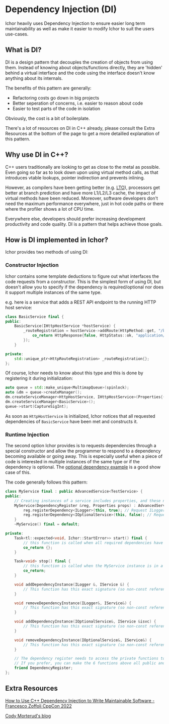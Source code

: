 # Dependency Injection (DI)

Ichor heavily uses Dependency Injection to ensure easier long term maintainability as well as make it easier to modify Ichor to suit the users use-cases.

## What is DI?

DI is a design pattern that decouples the creation of objects from using them. Instead of knowing about objects/functions directly, they are 'hidden' behind a virtual interface and the code using the interface doesn't know anything about its internals.

The benefits of this pattern are generally:

* Refactoring costs go down in big projects
* Better seperation of concerns, i.e. easier to reason about code
* Easier to test parts of the code in isolation

Obviously, the cost is a bit of boilerplate.

There's a lot of resources on DI in C++ already, please consult the Extra Resources at the bottom of the page to get a more detailled explanation of this pattern.

## Why use DI in C++?

C++ users traditionally are looking to get as close to the metal as possible. Even going so far as to look down upon using virtual method calls, as that introduces vtable lookups, pointer indirection and prevents inlining. 

However, as compilers have been getting better (e.g. [LTO](https://en.wikipedia.org/wiki/Interprocedural_optimization)), processors get better at branch prediction and have more L1/L2/L3 cache, the impact of virtual methods have been reduced. Moreover, software developers don't need the maximum performance everywhere, just in hot code paths or there where the profiler shows a lot of CPU time.

Everywhere else, developers should prefer increasing development productivity and code quality. DI is a pattern that helps achieve those goals.

## How is DI implemented in Ichor?

Ichor provides two methods of using DI:

### Constructor Injection

Ichor contains some template deductions to figure out what interfaces the code requests from a constructor. This is the simplest form of using DI, but doesn't allow you to specify if the dependency is required/optional nor does it support multiple instances of the same type.

e.g. here is a service that adds a REST API endpoint to the running HTTP host service:

```c++
class BasicService final {
public:
    BasicService(IHttpHostService *hostService) {
        _routeRegistration = hostService->addRoute(HttpMethod::get, "/basic", [this, serializer](HttpRequest &req) -> AsyncGenerator<HttpResponse> {
            co_return HttpResponse{false, HttpStatus::ok, "application/text, "<html><body>This is my basic webpage</body></html>", {}};
        });
    }

private:
    std::unique_ptr<HttpRouteRegistration> _routeRegistration{};
};
```

Of course, Ichor needs to know about this type and this is done by registering it during initialization:

```c++
auto queue = std::make_unique<MultimapQueue>(spinlock);
auto &dm = queue->createManager();
dm.createServiceManager<HttpHostService, IHttpHostService>(Properties{{"Address", Ichor::make_any<std::string>("127.0.0.1")}, {"Port", Ichor::make_any<uint16_t>(static_cast<uint16_t>(80))}});
dm.createServiceManager<BasicService>();
queue->start(CaptureSigInt);
```

As soon as `HttpHostService` is initialized, Ichor notices that all requested dependencies of `BasicService` have been met and constructs it.

### Runtime Injection

The second option Ichor provides is to requests dependencies through a special constructor and allow the programmer to respond to a dependency becoming available or going away. This is especially useful when a piece of code is interested in multiple instances of the same type or if the dependency is optional. The [optional dependency example](../examples/optional_dependency_example) is a good show case of this.

The code generally follows this pattern:

```c++
class MyService final : public AdvancedService<TestService> {
public:
    // Creating instances of a service includes properties, and these need to be stored in the parent class. Be careful to move them each time and don't use the props variable but instead call getProperties(), if you need them.
    MyService(DependencyRegister &reg, Properties props) : AdvancedService(std::move(props)) {
        reg.registerDependency<ILogger>(this, true); // Request ILogger as a required dependency (the start function will only be called if all required dependencies have at least 1 instance available)
        reg.registerDependency<IOptionalService>(this, false); // Request IOptionalService as an optional dependency. This does not influence the start and stop functions.
    }
    ~MyService() final = default;

private:
    Task<tl::expected<void, Ichor::StartError>> start() final {
        // this function is called when all required dependencies have been met with at least 1 instance
        co_return {};
    }

    Task<void> stop() final {
        // this function is called when the MyService instance is in a started state but one or more of the required dependencies are not available anymore. This function is guaranteed to be called before the removeDependencyInstance function is called for the dependency that is going away.
        co_return;
    }

    void addDependencyInstance(ILogger &, IService &) {
        // This function has this exact signature (so non-const reference parameters) and is called every time an ILogger instance is succesfully started.
    }

    void removeDependencyInstance(ILogger&, IService&) {
        // This function has this exact signature (so non-const reference parameters) and is called every time an ILogger instance is stopping.
    }

    void addDependencyInstance(IOptionalService&, IService &isvc) {
        // This function has this exact signature (so non-const reference parameters) and is called every time an IOptionalService instance is succesfully started.
    }

    void removeDependencyInstance(IOptionalService&, IService&) {
        // This function has this exact signature (so non-const reference parameters) and is called every time an IOptionalService instance is stopping.
    }

    // The dependency register needs to access the private functions to inject the dependencies
    // If you prefer, you can make the 6 functions above all public and then this won't be necessary. That's purely a stylistic choice, as the interface that other objects use won't have these functions mentioned at all.
    friend DependencyRegister;
};
```

## Extra Resources

[How to Use C++ Dependency Injection to Write Maintainable Software - Francesco Zoffoli CppCon 2022](https://www.youtube.com/watch?v=l6Y9PqyK1Mc)

[Cody Morterud's blog](https://www.codymorterud.com/design/2018/09/07/dependency-injection-cpp.html)

